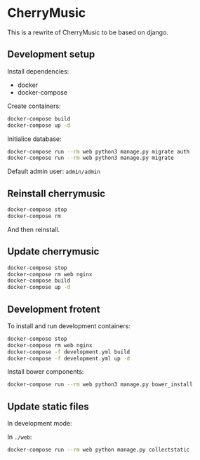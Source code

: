 CherryMusic
===========

This is a rewrite of CherryMusic to be based on django.

Development setup
-----------------

Install dependencies:
* docker
* docker-compose

Create containers:
```bash
docker-compose build
docker-compose up -d
```

Initialice database:
```bash
docker-compose run --rm web python3 manage.py migrate auth
docker-compose run --rm web python3 manage.py migrate 
```

Default admin user: `admin/admin`

Reinstall cherrymusic
---------------------
```bash
docker-compose stop
docker-compose rm
```
And then reinstall.


Update cherrymusic
------------------
```bash
docker-compose stop
docker-compose rm web nginx
docker-compose build
docker-compose up -d
```

Development frotent
-------------------
To install and run development containers:
```bash
docker-compose stop
docker-compose rm web nginx
docker-compose -f development.yml build
docker-compose -f development.yml up -d
```

Install bower components:
```bash
docker-compose run --rm web python3 manage.py bower_install
```
Update static files
-------------------
In development mode:

In `./web`:
```bash
docker-compose run --rm web python manage.py collectstatic
```
